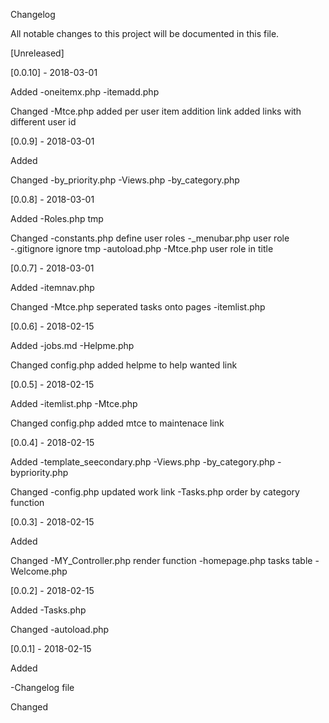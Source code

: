 Changelog

All notable changes to this project will be documented in this file.

[Unreleased]

[0.0.10] - 2018-03-01

Added
-oneitemx.php
-itemadd.php

Changed
-Mtce.php
  added per user item addition link
  added links with different user id

[0.0.9] - 2018-03-01

Added

Changed
-by_priority.php
-Views.php
-by_category.php

[0.0.8] - 2018-03-01

Added
-Roles.php
tmp

Changed
-constants.php
    define user roles
-_menubar.php
    user role
-.gitignore
    ignore tmp
-autoload.php
-Mtce.php
    user role in title

[0.0.7] - 2018-03-01

Added
-itemnav.php

Changed
-Mtce.php
    seperated tasks onto pages
-itemlist.php


[0.0.6] - 2018-02-15

Added
-jobs.md
-Helpme.php

Changed
config.php
  added helpme to help wanted link


[0.0.5] - 2018-02-15

Added
-itemlist.php
-Mtce.php

Changed
config.php
  added mtce to maintenace link


[0.0.4] - 2018-02-15

Added
-template_seecondary.php
-Views.php
-by_category.php
-bypriority.php

Changed
-config.php
    updated work link
-Tasks.php
    order by category function
    

[0.0.3] - 2018-02-15

Added

Changed
-MY_Controller.php
    render function
-homepage.php
    tasks table
-Welcome.php

[0.0.2] - 2018-02-15

Added
-Tasks.php

Changed
-autoload.php

[0.0.1] - 2018-02-15

Added

-Changelog file

Changed
